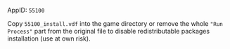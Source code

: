 AppID: `55100`

Copy `55100_install.vdf` into the game directory or remove the whole `"Run Process"` part
from the original file to disable redistributable packages installation (use at own risk).
